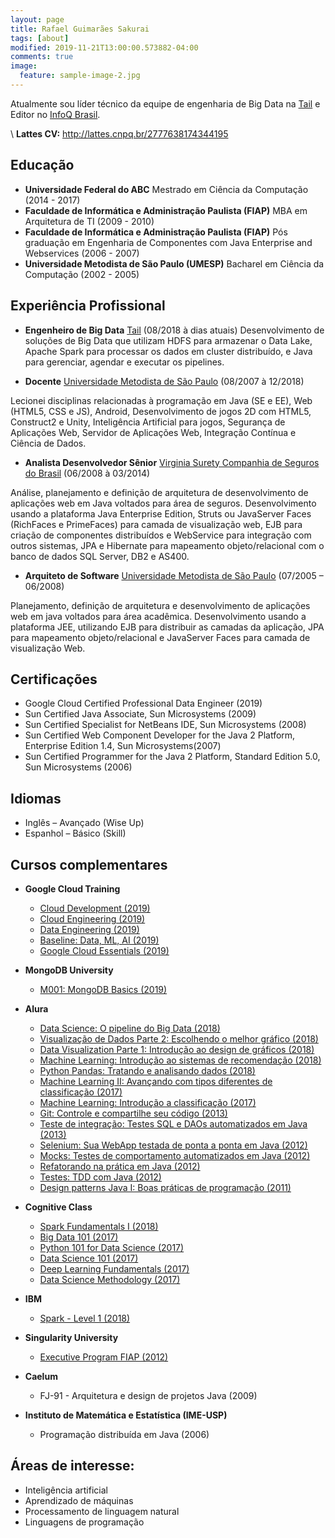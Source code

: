 ```yaml
---
layout: page
title: Rafael Guimarães Sakurai
tags: [about]
modified: 2019-11-21T13:00:00.573882-04:00
comments: true
image:
  feature: sample-image-2.jpg
---
```


Atualmente sou líder técnico da equipe de engenharia de Big Data na <a href="htttp://tail.digital">Tail</a> e Editor no <a href="http://www.infoq.com/br">InfoQ Brasil</a>.

\\
**Lattes CV:** <a href="http://lattes.cnpq.br/2777638174344195">http://lattes.cnpq.br/2777638174344195</a>

## Educação

* **Universidade Federal do ABC** Mestrado em Ciência da Computação (2014 - 2017)
* **Faculdade de Informática e Administração Paulista (FIAP)** MBA em Arquitetura de TI (2009 - 2010)
* **Faculdade de Informática e Administração Paulista (FIAP)** Pós graduação em Engenharia de Componentes com Java Enterprise and Webservices (2006 - 2007)
* **Universidade Metodista de São Paulo (UMESP)** Bacharel em Ciência da Computação (2002 - 2005)

## Experiência Profissional

* **Engenheiro de Big Data** <a href="htttp://tail.digital">Tail</a> (08/2018 à dias atuais)
Desenvolvimento de soluções de Big Data que utilizam HDFS para armazenar o Data Lake, Apache Spark para processar os dados em cluster distribuído, e Java para gerenciar, agendar e executar os pipelines.

* **Docente** <a href="www.metodista.br">Universidade Metodista de São Paulo</a> (08/2007 à 12/2018)

Lecionei disciplinas relacionadas à programação em Java (SE e EE), Web (HTML5, CSS e JS), Android, Desenvolvimento de jogos 2D com HTML5, Construct2 e Unity, Inteligência Artificial para jogos, Segurança de Aplicações Web, Servidor de Aplicações Web, Integração Contínua e Ciência de Dados.

* **Analista Desenvolvedor Sênior** <a href="www.virginiasurety.com.br">Virginia Surety Companhia de Seguros do Brasil</a> (06/2008 à 03/2014)

Análise, planejamento e definição de arquitetura de desenvolvimento de aplicações web em Java voltados para área de seguros. Desenvolvimento usando a plataforma Java Enterprise Edition, Struts ou JavaServer Faces (RichFaces e PrimeFaces) para camada de visualização web, EJB para criação de componentes distribuídos e WebService para integração com outros sistemas, JPA e Hibernate para mapeamento objeto/relacional com o banco de dados SQL Server, DB2 e AS400.

* **Arquiteto de Software** <a href="www.metodista.br">Universidade Metodista de São Paulo</a> (07/2005 – 06/2008)

Planejamento, definição de arquitetura e desenvolvimento de aplicações web em java voltados para área acadêmica. Desenvolvimento usando a plataforma JEE, utilizando EJB para distribuir as camadas da aplicação, JPA para mapeamento objeto/relacional e JavaServer Faces para camada de visualização Web.

## Certificações

* Google Cloud Certified Professional Data Engineer (2019)
* Sun Certified Java Associate, Sun Microsystems (2009)
* Sun Certified Specialist for NetBeans IDE, Sun Microsystems (2008)
* Sun Certified Web Component Developer for the Java 2 Platform, Enterprise Edition 1.4, Sun Microsystems(2007)
* Sun Certified Programmer for the Java 2 Platform, Standard Edition 5.0, Sun Microsystems (2006)

## Idiomas

* Inglês – Avançado (Wise Up)
* Espanhol – Básico (Skill)

## Cursos complementares

* **Google Cloud Training**
  * <a href="https://google.qwiklabs.com/public_profiles/810314fc-8f33-4917-af05-d79451322fa6">Cloud Development (2019)</a>
  * <a href="https://google.qwiklabs.com/public_profiles/810314fc-8f33-4917-af05-d79451322fa6">Cloud Engineering (2019)</a>
  * <a href="https://google.qwiklabs.com/public_profiles/810314fc-8f33-4917-af05-d79451322fa6">Data Engineering (2019)</a>
  * <a href="https://google.qwiklabs.com/public_profiles/810314fc-8f33-4917-af05-d79451322fa6">Baseline: Data, ML, AI (2019)</a>
  * <a href="https://google.qwiklabs.com/public_profiles/810314fc-8f33-4917-af05-d79451322fa6">Google Cloud Essentials (2019)</a>

* **MongoDB University**
  * <a href="https://university.mongodb.com/course_completion/dbffbf2e-4832-4b3b-a5f6-1d8b9f0d">M001: MongoDB Basics (2019)</a>

* **Alura**
  * <a href="https://cursos.alura.com.br/certificate/7ae35503-dba3-441c-a15f-1392d9539a24">Data Science: O pipeline do Big Data (2018)</a>
  * <a href="https://cursos.alura.com.br/certificate/9490da58-b58a-4dbe-99fc-fa98ff1c3502">Visualização de Dados Parte 2: Escolhendo o melhor gráfico (2018)</a>
  * <a href="https://cursos.alura.com.br/certificate/ace73ea6-e188-4bc0-8c56-32ed50ad643e">Data Visualization Parte 1: Introdução ao design de gráficos (2018)</a>
  * <a href="https://cursos.alura.com.br/certificate/ca5a5d95-dc61-4c1b-81e1-8f105f68234b">Machine Learning: Introdução ao sistemas de recomendação (2018)</a>
  * <a href="https://cursos.alura.com.br/certificate/376704d4-ee18-4e9b-ba12-88d7318efe90">Python Pandas: Tratando e analisando dados (2018)</a>
  * <a href="https://cursos.alura.com.br/certificate/9c09326d-7525-47f8-9192-c7a8b1c958b0">Machine Learning II: Avançando com tipos diferentes de classificação (2017)</a>
  * <a href="https://cursos.alura.com.br/certificate/386ce18a-ca4b-4726-bf69-074f923abe71">Machine Learning: Introdução a classificação (2017)</a>
  * <a href="https://cursos.alura.com.br/certificate/9f27f1c05b28bbe13d3126e1817fa721">Git: Controle e compartilhe seu código (2013)</a>
  * <a href="https://cursos.alura.com.br/certificate/b662db975c853e69aeeb738faaf63126">Teste de integração: Testes SQL e DAOs automatizados em Java (2013)</a>
  * <a href="https://cursos.alura.com.br/certificate/bba14a1bf3e9dd42993f21e9d0b371d5">Selenium: Sua WebApp testada de ponta a ponta em Java (2012)</a>
  * <a href="https://cursos.alura.com.br/certificate/c2d9c2fd3c0294319ae72ab3fbff0084">Mocks: Testes de comportamento automatizados em Java (2012)</a>
  * <a href="https://cursos.alura.com.br/certificate/977e848d21192129af848a86d09c76c6">Refatorando na prática em Java (2012)</a>
  * <a href="https://cursos.alura.com.br/certificate/11dccaf59a1cbb6fae6dc5ec1d500d17">Testes: TDD com Java (2012)</a>
  * <a href="https://cursos.alura.com.br/certificate/5168b3e0fe8f15b7c6640ea895f81105">Design patterns Java I: Boas práticas de programação (2011)</a>

* **Cognitive Class**
  * <a href="https://courses.cognitiveclass.ai/certificates/9e99a048eee946eeb2732e6b6aa3c06f">Spark Fundamentals I (2018)</a>
  * <a href="https://courses.cognitiveclass.ai/certificates/d3ff6a3b85a6445f8a5639aedf41540e">Big Data 101 (2017)</a>
  * <a href="https://courses.cognitiveclass.ai/certificates/b4783538b982427297e550dde4e8aadc">Python 101 for Data Science (2017)</a>
  * <a href="https://courses.cognitiveclass.ai/certificates/ed99daa2c6ba4603841b1411b2c0feb4">Data Science 101 (2017)</a>
  * <a href="https://courses.cognitiveclass.ai/certificates/f02670429d304147ba1ad38b84d54968">Deep Learning Fundamentals (2017)</a>
  * <a href="https://courses.cognitiveclass.ai/certificates/debec88c38a44bd69b29320c74956f3f">Data Science Methodology (2017)</a>

* **IBM**
  * <a href="https://www.youracclaim.com/badges/5d1a6f13-dfd2-4e7d-8a79-8ae5dbd00707">Spark - Level 1 (2018)</a>

* **Singularity University**
  * <a href="https://www.fiap.com.br/2012/03/22/fiap-realiza-2-edicao-do-executive-program-da-singularity-university/">Executive Program FIAP (2012)</a>

* **Caelum**
  * FJ-91 - Arquitetura e design de projetos Java (2009)

* **Instituto de Matemática e Estatística (IME-USP)**
  * Programação distribuída em Java (2006)

## Áreas de interesse:
* Inteligência artificial
* Aprendizado de máquinas
* Processamento de linguagem natural
* Linguagens de programação